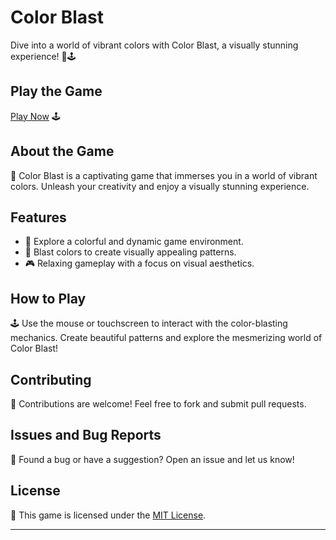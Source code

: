 # Color Blast

Dive into a world of vibrant colors with Color Blast, a visually stunning experience! 🎨🕹️

## Play the Game

[Play Now](https://your-username.github.io/color-blast/) 🕹️

## About the Game

📜 Color Blast is a captivating game that immerses you in a world of vibrant colors. Unleash your creativity and enjoy a visually stunning experience.

## Features

- 🎨 Explore a colorful and dynamic game environment.
- 🌈 Blast colors to create visually appealing patterns.
- 🎮 Relaxing gameplay with a focus on visual aesthetics.

## How to Play

🕹️ Use the mouse or touchscreen to interact with the color-blasting mechanics. Create beautiful patterns and explore the mesmerizing world of Color Blast!

## Contributing

🤝 Contributions are welcome! Feel free to fork and submit pull requests.

## Issues and Bug Reports

🐛 Found a bug or have a suggestion? Open an issue and let us know!

## License

📄 This game is licensed under the [MIT License](LICENSE).

---
